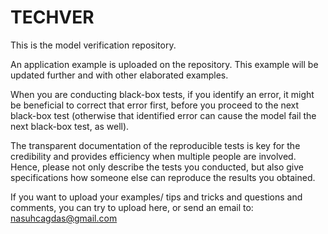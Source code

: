 # TECHVER
This is the model verification repository. 

An application example is uploaded on the repository. This example will be updated further and with other elaborated examples. 

When you are conducting black-box tests, if you identify an error, it might be beneficial to correct that error first, before you proceed to the next black-box test (otherwise that identified error can cause the model fail the next black-box test, as well). 

The transparent documentation of the reproducible tests is key for the credibility and provides efficiency when multiple people are involved. Hence, please not only describe the tests you conducted, but also give specifications how someone else can reproduce the results you obtained. 

If you want to upload your examples/ tips and tricks and questions and comments, you can try to upload here, or send an email to: nasuhcagdas@gmail.com


